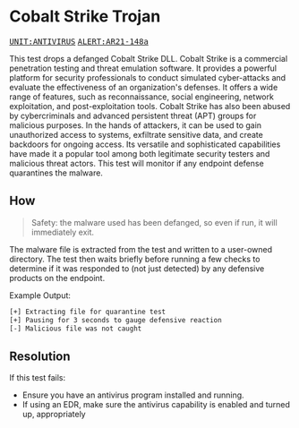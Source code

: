 # Cobalt Strike Trojan

<kbd>[UNIT:ANTIVIRUS](https://docs.preludesecurity.com/docs/security-policy#antivirus)</kbd>
<kbd>[ALERT:AR21-148a](https://www.cisa.gov/news-events/analysis-reports/ar21-148a)</kbd>

This test drops a defanged Cobalt Strike DLL. Cobalt Strike is a commercial penetration testing and threat emulation software. It provides a powerful platform for security professionals to conduct simulated cyber-attacks and evaluate the effectiveness of an organization's defenses. It offers a wide range of features, such as reconnaissance, social engineering, network exploitation, and post-exploitation tools. Cobalt Strike has also been abused by cybercriminals and advanced persistent threat (APT) groups for malicious purposes. In the hands of attackers, it can be used to gain unauthorized access to systems, exfiltrate sensitive data, and create backdoors for ongoing access. Its versatile and sophisticated capabilities have made it a popular tool among both legitimate security testers and malicious threat actors. This test will monitor if any endpoint defense quarantines the malware.

## How

> Safety: the malware used has been defanged, so even if run, it will immediately exit.

The malware file is extracted from the test and written to a user-owned directory. The test then waits briefly before running a few checks to determine if it was responded to (not just detected) by any defensive products on the endpoint.

Example Output:
```bash
[+] Extracting file for quarantine test
[+] Pausing for 3 seconds to gauge defensive reaction
[-] Malicious file was not caught
```

## Resolution

If this test fails:

* Ensure you have an antivirus program installed and running.
* If using an EDR, make sure the antivirus capability is enabled and turned up, appropriately

